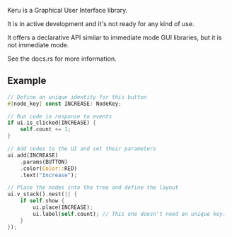 Keru is a Graphical User Interface library.

It is in active development and it's not ready for any kind of use.

It offers a declarative API similar to immediate mode GUI libraries, but it is not immediate mode.

See the docs.rs for more information.

## Example

```rust
// Define an unique identity for this button
#[node_key] const INCREASE: NodeKey;

// Run code in response to events
if ui.is_clicked(INCREASE) {
    self.count += 1;
}

// Add nodes to the UI and set their parameters
ui.add(INCREASE)
    .params(BUTTON)
    .color(Color::RED)
    .text("Increase");

// Place the nodes into the tree and define the layout
ui.v_stack().nest(|| {
    if self.show {
        ui.place(INCREASE);
        ui.label(self.count); // This one doesn't need an unique key.
    }
});
```